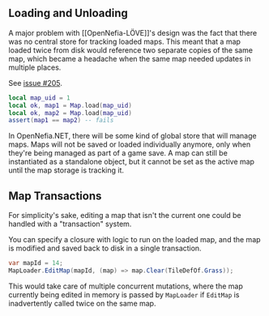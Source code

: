 ## Loading and Unloading

A major problem with [[OpenNefia-LÖVE]]'s design was the fact that there was no central store for tracking loaded maps. This meant that a map loaded twice from disk would reference two separate copies of the same map, which became a headache when the same map needed updates in multiple places.

See [issue #205](https://github.com/Ruin0x11/OpenNefia/issues/205).

```lua
local map_uid = 1
local ok, map1 = Map.load(map_uid)
local ok, map2 = Map.load(map_uid)
assert(map1 == map2) -- fails
```

In OpenNefia.NET, there will be some kind of global store that will manage maps. Maps will not be saved or loaded individually anymore, only when they're being managed as part of a game save. A map can still be instantiated as a standalone object, but it cannot be set as the active map until the map storage is tracking it.

## Map Transactions

For simplicity's sake, editing a map that isn't the current one could be handled with a "transaction" system.

You can specify a closure with logic to run on the loaded map, and the map is modified and saved back to disk in a single transaction.

```csharp
var mapId = 14;
MapLoader.EditMap(mapId, (map) => map.Clear(TileDefOf.Grass));
```

This would take care of multiple concurrent mutations, where the map currently being edited in memory is passed by `MapLoader` if `EditMap` is inadvertently called twice on the same map.